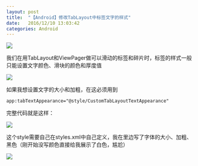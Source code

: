 ```yaml
---
layout: post
title:  "【Android】修改TabLayout中标签文字的样式"
date:   2016/12/10 13:03:42
categories: Android
---
```


![](http://upload-images.jianshu.io/upload_images/782269-e2c1998d67d48663?imageMogr2/auto-orient/strip%7CimageView2/2/w/1240)

我们在用TabLayout和ViewPager做可以滑动的标签和碎片时，标签的样式一般只能设置文字颜色、滑块的颜色和厚度值

![](http://upload-images.jianshu.io/upload_images/782269-46ad2845abd38a7f?imageMogr2/auto-orient/strip%7CimageView2/2/w/1240)

如果我想设置文字的大小和加粗，在这必须用到

```
app:tabTextAppearance="@style/CustomTabLayoutTextAppearance"
```
完整代码就是这样：

![](http://upload-images.jianshu.io/upload_images/782269-a04bf06da72a2a2f?imageMogr2/auto-orient/strip%7CimageView2/2/w/1240)

这个style需要自己在styles.xml中自己定义，我在里边写了字体的大小、加粗、黑色（刚开始没写颜色直接给我展示了白色，尴尬）

![](http://upload-images.jianshu.io/upload_images/782269-25906c2937fd440c?imageMogr2/auto-orient/strip%7CimageView2/2/w/1240)